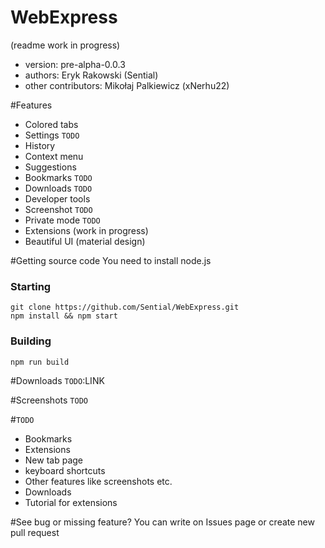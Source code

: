 # WebExpress
(readme work in progress)
* version: pre-alpha-0.0.3
* authors: Eryk Rakowski (Sential)
* other contributors: Mikołaj Palkiewicz (xNerhu22)

#Features
* Colored tabs
* Settings `TODO`
* History
* Context menu
* Suggestions
* Bookmarks `TODO`
* Downloads `TODO`
* Developer tools
* Screenshot `TODO`
* Private mode `TODO`
* Extensions (work in progress)
* Beautiful UI (material design)

#Getting source code
You need to install node.js
### Starting
```
git clone https://github.com/Sential/WebExpress.git
npm install && npm start
```
### Building
```
npm run build
```

#Downloads
`TODO`:LINK

#Screenshots
`TODO`

#`TODO`
* Bookmarks
* Extensions
* New tab page
* keyboard shortcuts
* Other features like screenshots etc.
* Downloads
* Tutorial for extensions

#See bug or missing feature?
You can write on Issues page or create new pull request


